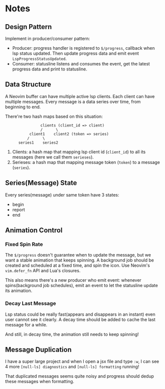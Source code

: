 # Notes

## Design Pattern

Implement in producer/consumer pattern:

- Producer: progress handler is registered to `$/progress`, callback when lsp status updated. Then update progress data and emit event `LspProgressStatusUpdated`.
- Consumer: statusline listens and consumes the event, get the latest progress data and print to statusline.

## Data Structure

A Neovim buffer can have multiple active lsp clients. Each client can have multiple messages. Every message is a data series over time, from beginning to end.

There're two hash maps based on this situation:

```
                clients (client_id => client)
                /      \
           client1    client2 (token => series)
          /      \
      series1    series2
```

1. Clients: a hash map that mapping lsp client id (`client_id`) to all its messages (here we call them `serieses`).
2. Serieses: a hash map that mapping message token (`token`) to a message (`series`).

## Series(Message) State

Every series(message) under same token have 3 states:

- begin
- report
- end

## Animation Control

### Fixed Spin Rate

The `$/progress` doesn't guarantee when to update the message, but we want a stable animation that keeps spinning. A background job should be created and scheduled at a fixed time, and spin the icon. Use Neovim's `vim.defer_fn` API and Lua's closures.

This also means there's a new producer who emit event: whenever spins(background job schedules), emit an event to let the statusline update its animation.

### Decay Last Message

Lsp status could be really fast(appears and disappears in an instant) even user cannot see it clearly. A decay time should be added to cache the last message for a while.

And still, in decay time, the animation still needs to keep spinning!

## Message Duplication

I have a super large project and when I open a jsx file and type `:w`, I can see 4 more `[null-ls] diagnostics` and `[null-ls] formatting` running!

That duplicated messages seems quite noisy and progress should dedup these messages when formatting.
